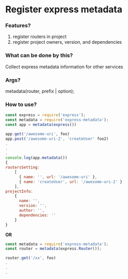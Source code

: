 Register express metadata
=========================

### Features?
1.  register routers in project
2.  register project owners, version, and dependencies


### What can be done by this?
Collect express metadata information for other services

### Args?
metadata(router, prefix | option);

### How to use?

```javascript
const express = require('express');
const metadata = require('express-metadata');
const app = metadata(express())

app.get('/awesome-uri', foo)
app.post('/awesome-uri-2', 'createUser' foo2)
.
.
.
console.log(app.metadata())
{
routersSetting:
    [
      { name: '', url: '/awesome-uri' },
      { name: 'createUser', url: '/awesome-uri-2' }
    ],
projectInfo:
    {
      name: '',
      version: '',
      author: '',
      dependencies: ''
    }
}

```

**OR**

```javascript
const metadata = require('express-metadata');
const router = metadata(express.Router());

router.get('/xx', foo)
.
.
.

```
